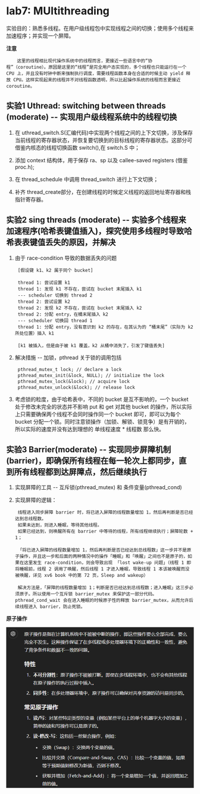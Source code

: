 # lab7: MUltithreading

实验目的：熟悉多线程。在用户级线程包中实现线程之间的切换；使用多个线程来加速程序；并实现一个屏障。

**注意**

        这里的线程相比现代操作系统中的线程而言，更接近一些语言中的“协程”（coroutine）。原因是这里的“线程”是完全用户态实现的，多个线程也只能运行在一个 CPU 上，并且没有时钟中断来强制执行调度，需要线程函数本身在合适的时候主动 yield 释放 CPU。这样实现起来的线程并不对线程函数透明，所以比起操作系统的线程而言更接近 coroutine。

## 实验1 Uthread: switching between threads (moderate) -- 实现用户级线程系统中的线程切换

1. 在 uthread_switch.S(汇编代码)中实现两个线程之间的上下文切换，涉及保存当前线程的寄存器状态，并恢复要切换到的目标线程的寄存器状态。这部分可借鉴内核态的线程切换函数 switch(),在 switch.S 中；

2. 添加 context 结构体，用于保存 ra、sp 以及 callee-saved registers (借鉴 proc.h);

3. 在 thread_schedule 中调用 thread_switch 进行上下文切换；

4. 补齐 thread_create部分，在创建线程的时候定义线程的返回地址寄存器和栈指针寄存器。

## 实验2 sing threads (moderate) -- 实验多个线程来加速程序(哈希表键值插入)，探究使用多线程时导致哈希表表键值丢失的原因，并解决

1. 由于 race-condition 导致的数据丢失的问题

        [假设键 k1、k2 属于同个 bucket]

        thread 1: 尝试设置 k1
        thread 1: 发现 k1 不存在，尝试在 bucket 末尾插入 k1
        --- scheduler 切换到 thread 2
        thread 2: 尝试设置 k2
        thread 2: 发现 k2 不存在，尝试在 bucket 末尾插入 k2
        thread 2: 分配 entry，在桶末尾插入 k2
        --- scheduler 切换回 thread 1
        thread 1: 分配 entry，没有意识到 k2 的存在，在其认为的 “桶末尾”（实际为 k2 所处位置）插入 k1

        [k1 被插入，但是由于被 k1 覆盖，k2 从桶中消失了，引发了键值丢失]

2. 解决措施 -- 加锁，pthread 关于锁的调用包括

        pthread_mutex_t lock; // declare a lock
        pthread_mutex_init(&lock, NULL); // initialize the lock
        pthread_mutex_lock(&lock); // acquire lock
        pthread_mutex_unlock(&lock); // release lock

3. 考虑锁的粒度，由于哈希表中，不同的 bucket 是互不影响的，一个 bucket 处于修改未完全的状态并不影响 put 和 get 对其他 bucket 的操作，所以实际上只需要确保两个线程不会同时操作同一个 bucket 即可，即可以为每个 bucket 分配一个锁。同时注意锁操作（加锁、解锁、锁竞争）是有开销的，所以实际的速度并没有达到理想的 单线程速度 * 线程数 那么快。

## 实验3 Barrier(moderate) -- 实现同步屏障机制(barrier)，即确保所有线程在每一轮次上都同步，直到所有线程都到达屏障点，然后继续执行

1. 实现屏障的工具 -- 互斥锁(pthread_mutex) 和 条件变量(pthread_cond)

2. 实现屏障的逻辑：

        线程进入同步屏障 barrier 时，将已进入屏障的线程数量增加 1，然后再判断是否已经达到总线程数。
        如果未达到，则进入睡眠，等待其他线程。
        如果已经达到，则唤醒所有在 barrier 中等待的线程，所有线程继续执行；屏障轮数 + 1；

        「将已进入屏障的线程数量增加 1，然后再判断是否已经达到总线程数」这一步并不是原子操作，并且这一步和后面的两种情况中的操作「睡眠」和「唤醒」之间也不是原子的，如果在这里发生 race-condition，则会导致出现 「lost wake-up 问题」（线程 1 即将睡眠前，线程 2 调用了唤醒，然后线程 1 才进入睡眠，导致线程 1 本该被唤醒而没被唤醒，详见 xv6 book 中的第 72 页，Sleep and wakeup）

        解决方法是，「屏障的线程数量增加 1；判断是否已经达到总线程数；进入睡眠」这三步必须原子。所以使用一个互斥锁 barrier_mutex 来保护这一部分代码。pthread_cond_wait 会在进入睡眠的时候原子性的释放 barrier_mutex，从而允许后续线程进入 barrier，防止死锁。

**原子操作**

![alt text](image.png)
